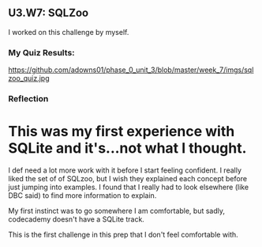 ## U3.W7: SQLZoo

I worked on this challenge by myself.



### My Quiz Results:
<!-- Include the link to your image (saved in the imgs folder) to display it inline. -->

https://github.com/adowns01/phase_0_unit_3/blob/master/week_7/imgs/sqlzoo_quiz.jpg




### Reflection

# This was my first experience with SQLite and it's...not what I thought. 

I def need a lot more work with it before I start feeling confident. I really liked the set of of SQLzoo, but I wish they explained each concept before just jumping into examples. I found that I really had to look elsewhere (like DBC said) to find more information to explain. 

My first instinct was to go somewhere I am comfortable, but sadly, codecademy doesn't have a SQLite track. 

This is the first challenge in this prep that I don't feel comfortable with. 

